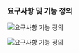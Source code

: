 ### 요구사항 및 기능 정의
![요구사항 기능 정의](https://lab.ssafy.com/s08-webmobile1-sub2/S08P12A405/-/raw/master/%EC%A0%95%EC%A7%84%EC%88%98/image/230116_photo1.PNG)


![요구사항 기능 정의](https://lab.ssafy.com/s08-webmobile1-sub2/S08P12A405/-/raw/master/%EC%A0%95%EC%A7%84%EC%88%98/image/230116_photo2.PNG)